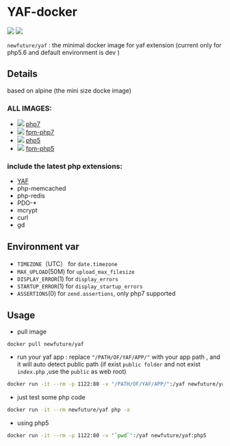 # YAF-docker

[![](https://images.microbadger.com/badges/version/newfuture/yaf.svg)](https://hub.docker.com/r/newfuture/yaf/) [![](https://images.microbadger.com/badges/image/newfuture/yaf.svg)](https://microbadger.com/images/newfuture/yaf "datails")

`newfuture/yaf` : the minimal docker image for yaf extension (current only for php5.6 and default environment is dev )

## Details 

based on alpine (the mini size docke image)


### ALL IMAGES:

* [![](https://images.microbadger.com/badges/image/newfuture/yaf:php7.svg)](https://microbadger.com/images/newfuture/yaf:php7) [php7](https://github.com/NewFuture/YAF-docker/tree/docker/php5/cli/)
* [![](https://images.microbadger.com/badges/image/newfuture/yaf:fpm-php7.svg)](https://microbadger.com/images/newfuture/yaf:fpm-php7) [fpm-php7](https://github.com/NewFuture/YAF-docker/blob/docker/php7/fpm/)
* [![](https://images.microbadger.com/badges/image/newfuture/yaf:php5.svg)](https://microbadger.com/images/newfuture/yaf:php5) [php5](https://github.com/NewFuture/YAF-docker/tree/docker/php5/cli/)
* [![](https://images.microbadger.com/badges/image/newfuture/yaf:fpm-php5.svg)](https://microbadger.com/images/newfuture/yaf:fpm-php5) [fpm-php5](https://github.com/NewFuture/YAF-docker/blob/docker/php7/fpm/)

### include the latest php extensions:
- [YAF](https://github.com/laruence/yaf)
- php-memcached
- php-redis
- PDO-*
- mcrypt
- curl
- gd

## Environment var

* `TIMEZONE`（UTC） for `date.timezone`
* `MAX_UPLOAD`(50M) for `upload_max_filesize`
* `DISPLAY_ERROR`(1) for `display_errors`
* `STARTUP_ERROR`(1) for `display_startup_errors`
* `ASSERTIONS`(0) for `zend.assertions`, only php7 supported

## Usage

* pull image
```
docker pull newfuture/yaf
```
* run your yaf app : replace `"/PATH/OF/YAF/APP/"` with your app path , and it will auto detect public path (if exist `public folder` and not exist `index.php` ,use the `public` as web root)
```bash
docker run -it --rm -p 1122:80 -v "/PATH/OF/YAF/APP/":/yaf newfuture/yaf
```
* just test some php code 
```bash
docker run -it --rm newfuture/yaf php -a
```
* using php5
```bash
docker run -it --rm -p 1122:80 -v "`pwd`":/yaf newfuture/yaf:php5
```
